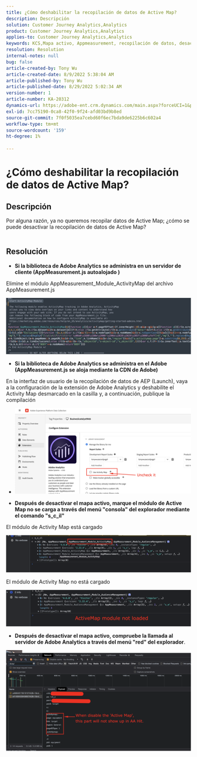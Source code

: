 ```yaml
---
title: ¿Cómo deshabilitar la recopilación de datos de Active Map?
description: Descripción
solution: Customer Journey Analytics,Analytics
product: Customer Journey Analytics,Analytics
applies-to: Customer Journey Analytics,Analytics
keywords: KCS,Mapa activo, Appmeasurement, recopilación de datos, desactivar
resolution: Resolution
internal-notes: null
bug: false
article-created-by: Tony Wu
article-created-date: 8/9/2022 5:38:04 AM
article-published-by: Tony Wu
article-published-date: 8/29/2022 5:02:34 AM
version-number: 1
article-number: KA-20312
dynamics-url: https://adobe-ent.crm.dynamics.com/main.aspx?forceUCI=1&pagetype=entityrecord&etn=knowledgearticle&id=6c2a8469-a517-ed11-b83e-002248086a73
exl-id: 7cc75190-0ca8-42f0-9f24-afd03bd9b8ed
source-git-commit: 7f0f5035ea7cebd60f6ec7bda9de6225b6c602a4
workflow-type: tm+mt
source-wordcount: '159'
ht-degree: 1%

---
```


# ¿Cómo deshabilitar la recopilación de datos de Active Map?

## Descripción

Por alguna razón, ya no queremos recopilar datos de Active Map; ¿cómo se puede desactivar la recopilación de datos de Active Map?
<br> 

## Resolución


- <b>Si la biblioteca de Adobe Analytics se administra en un servidor de cliente (AppMeasurement.js autoalojado )</b>


Elimine el módulo AppMeasurement_Module_ActivityMap del archivo AppMeasurement.js

![](assets/afbc7944-b517-ed11-b83e-002248086a73.png)



- <b>Si la biblioteca de Adobe Analytics se administra en el Adobe (AppMeasurement.js se aloja mediante la CDN de Adobe)</b>


En la interfaz de usuario de la recopilación de datos de AEP (Launch), vaya a la configuración de la extensión de Adobe Analytics y deshabilite el Activity Map desmarcado en la casilla y, a continuación, publique la compilación

- ![](assets/7ccff702-a717-ed11-b83e-002248086a73.png)




























- <b>Después de desactivar el mapa activo, marque el módulo de Active Map no se carga a través del menú &quot;consola&quot; del explorador mediante el comando &quot;s_c_il&quot;</b>


El módulo de Activity Map está cargado

![](assets/fae3dc70-b317-ed11-b83e-002248086a73.png)

El módulo de Activity Map no está cargado

![](assets/27e433af-b317-ed11-b83e-002248086a73.png)

- <b>Después de desactivar el mapa activo, compruebe la llamada al servidor de Adobe Analytics a través del menú &quot;red&quot; del explorador</b>.


![](assets/7f84b7dc-3f27-ed11-9db1-00224808679b.png)
